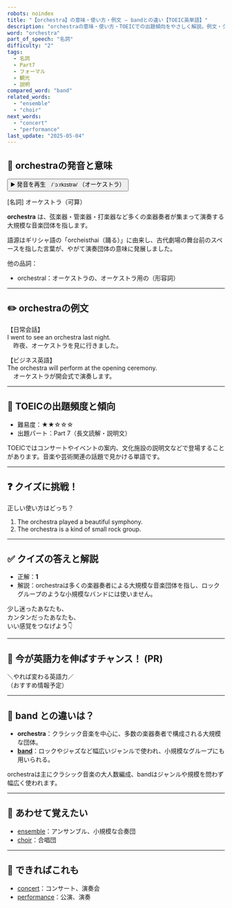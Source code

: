 ```yaml
---
robots: noindex
title: "【orchestra】の意味・使い方・例文 ― bandとの違い【TOEIC英単語】"
description: "orchestraの意味・使い方・TOEICでの出題傾向をやさしく解説。例文・クイズ付きでbandとの違いもわかりやすく学べます。"
word: "orchestra"
part_of_speech: "名詞"
difficulty: "2"
tags:
  - 名詞
  - Part7
  - フォーマル
  - 観光
  - 説明
compared_word: "band"
related_words:
  - "ensemble"
  - "choir"
next_words:
  - "concert"
  - "performance"
last_update: "2025-05-04"
---
```


## 🔰 orchestraの発音と意味

<button class="play-audio" onclick="playTTS('orchestra')">
  <span class="play-audio-main">
    ▶️ 発音を再生　/ˈɔːrkɪstrə/
  </span>
  <span class="play-audio-sub">
    （オーケストラ）
  </span>
</button>

[名詞] オーケストラ（可算）

**orchestra** は、弦楽器・管楽器・打楽器など多くの楽器奏者が集まって演奏する大規模な音楽団体を指します。

語源はギリシャ語の「orcheisthai（踊る）」に由来し、古代劇場の舞台前のスペースを指した言葉が、やがて演奏団体の意味に発展しました。

他の品詞：  
- orchestral：オーケストラの、オーケストラ用の（形容詞）

---

## ✏️ orchestraの例文

【日常会話】  
I went to see an orchestra last night.  
　昨夜、オーケストラを見に行きました。

【ビジネス英語】  
The orchestra will perform at the opening ceremony.  
　オーケストラが開会式で演奏します。

---

## 🎯 TOEICの出題頻度と傾向

- 難易度：★★☆☆☆
- 出題パート：Part 7（長文読解・説明文）

TOEICではコンサートやイベントの案内、文化施設の説明文などで登場することがあります。音楽や芸術関連の話題で見かける単語です。

---

## ❓ クイズに挑戦！

正しい使い方はどっち？

1. The orchestra played a beautiful symphony.  
2. The orchestra is a kind of small rock group.

---

## ✅ クイズの答えと解説

- 正解：**1**
- 解説：orchestraは多くの楽器奏者による大規模な音楽団体を指し、ロックグループのような小規模なバンドには使いません。

少し迷ったあなたも、  
カンタンだったあなたも、  
いい感覚をつなげよう👇️

---

## 🚀 今が英語力を伸ばすチャンス！ (PR)

<div class="info-center">
＼やれば変わる英語力／<br>  
（おすすめ情報予定）
</div>

---

## 🤔  band との違いは？

- **orchestra**：クラシック音楽を中心に、多数の楽器奏者で構成される大規模な団体。
- **[band](/word/band/)**：ロックやジャズなど幅広いジャンルで使われ、小規模なグループにも用いられる。

orchestraは主にクラシック音楽の大人数編成、bandはジャンルや規模を問わず幅広く使われます。

---

## 🧩 あわせて覚えたい

- [ensemble](/word/ensemble/)：アンサンブル、小規模な合奏団
- [choir](/word/choir/)：合唱団

---

## 📖 できればこれも

- [concert](/word/concert/)：コンサート、演奏会
- [performance](/word/performance/)：公演、演奏

<!-- cvid: aid21_bid28 -->
